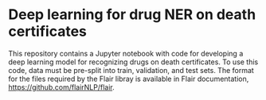 # Deep learning for drug NER on death certificates

This repository contains a Jupyter notebook with code for developing a deep learning model for recognizing drugs on death certificates.
To use this code, data must be pre-split into train, validation, and test sets. The format for the files required by the Flair libray is available in Flair documentation, https://github.com/flairNLP/flair.
